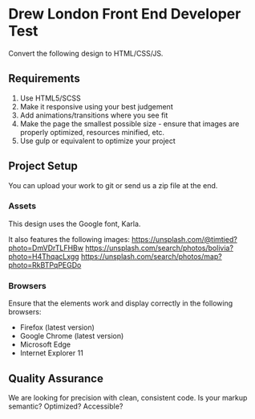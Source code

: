 # Drew London Front End Developer Test

Convert the following design to HTML/CSS/JS. 

## Requirements

1. Use HTML5/SCSS
2. Make it responsive using your best judgement
3. Add animations/transitions where you see fit
4. Make the page the smallest possible size - ensure that images are properly optimized, resources minified, etc.
5. Use gulp or equivalent to optimize your project

## Project Setup

You can upload your work to git or send us a zip file at the end. 

### Assets

This design uses the Google font, Karla. 

It also features the following images:
https://unsplash.com/@timtied?photo=DmVDrTLFHBw
https://unsplash.com/search/photos/bolivia?photo=H4ThqacLxgg
https://unsplash.com/search/photos/map?photo=RkBTPqPEGDo

### Browsers
Ensure that the elements work and display correctly in the following browsers:
* Firefox (latest version)
* Google Chrome (latest version)
* Microsoft Edge
* Internet Explorer 11
 
## Quality Assurance
We are looking for precision with clean, consistent code. Is your markup semantic? Optimized? Accessible? 